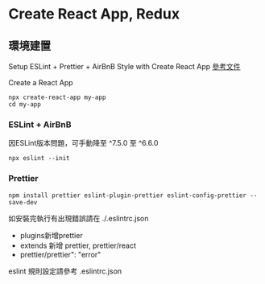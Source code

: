 # Create React App, Redux

## 環境建置

Setup ESLint + Prettier + AirBnB Style with Create React App [參考文件](https://www.andrewmin.info/blog/react-setup/)

Create a React App

```linux
npx create-react-app my-app
cd my-app
```

### ESLint + AirBnB

因ESLint版本問題，可手動降至 ^7.5.0 至 ^6.6.0

```linux
npx eslint --init
```

### Prettier

```linux
npm install prettier eslint-plugin-prettier eslint-config-prettier --save-dev
```

如安裝完執行有出現錯誤請在 ./.eslintrc.json

- plugins新增prettier
- extends 新增 prettier, prettier/react
- prettier/prettier": "error"

eslint 規則設定請參考 .eslintrc.json
